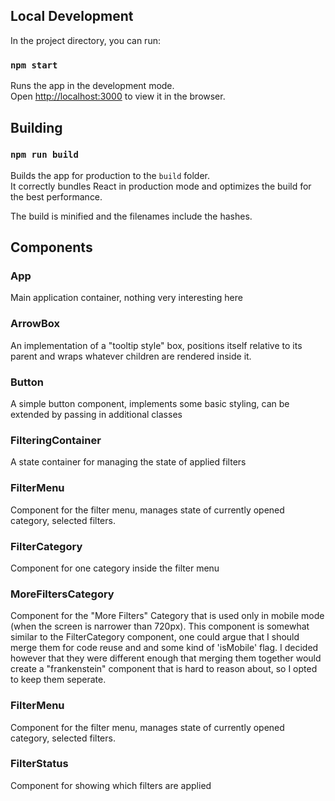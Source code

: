## Local Development

In the project directory, you can run:

### `npm start`

Runs the app in the development mode.<br>
Open [http://localhost:3000](http://localhost:3000) to view it in the browser.

## Building

### `npm run build`

Builds the app for production to the `build` folder.<br>
It correctly bundles React in production mode and optimizes the build for the best performance.

The build is minified and the filenames include the hashes.<br>

## Components

### App
Main application container, nothing very interesting here

### ArrowBox
An implementation of a "tooltip style" box, positions itself relative to its parent and wraps whatever children are rendered inside it.

### Button
A simple button component, implements some basic styling, can be extended by passing in additional classes

### FilteringContainer
A state container for managing the state of applied filters

### FilterMenu
Component for the filter menu, manages state of currently opened category, selected filters.

### FilterCategory
Component for one category inside the filter menu

### MoreFiltersCategory
Component for the "More Filters" Category that is used only in mobile mode (when the screen is narrower than 720px). This component is somewhat similar to the FilterCategory component, one could argue that I should merge them for code reuse and and some kind of 'isMobile' flag. I decided however that they were different enough that merging them together would create a "frankenstein" component that is hard to reason about, so I opted to keep them seperate.

### FilterMenu
Component for the filter menu, manages state of currently opened category, selected filters.

### FilterStatus
Component for showing which filters are applied

